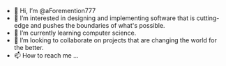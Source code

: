 - 👋 Hi, I’m @aForemention777
- 👀 I’m interested in designing and implementing software that is cutting-edge and pushes the boundaries of what's possible.
- 🌱 I’m currently learning computer science.
- 💞️ I’m looking to collaborate on projects that are changing the world for the better.
- 📫 How to reach me ...

<!---
aForemention777/aForemention777 is a ✨ special ✨ repository because its `README.md` (this file) appears on your GitHub profile.
You can click the Preview link to take a look at your changes.
--->
